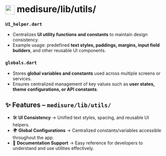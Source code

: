 # <img src="https://github.com/user-attachments/assets/f3dcee8e-e008-457a-97fb-d3848b425713" height="30px" style="vertical-align:text-bottom;"> medisure/lib/utils/

### `UI_helper.dart`
- Centralizes **UI utility functions and constants** to maintain design consistency.  
- Example usage: predefined **text styles, paddings, margins, input field builders**, and other reusable UI components.  

### `globals.dart`
- Stores **global variables and constants** used across multiple screens or services.  
- Ensures centralized management of key values such as **user states, theme configurations, or API constants**.  

## ✨ Features – `medisure/lib/utils/`

- 🛠️ **UI Consistency** → Unified text styles, spacing, and reusable UI helpers.  
- 🌍 **Global Configurations** → Centralized constants/variables accessible throughout the app.  
- 📖 **Documentation Support** → Easy reference for developers to understand and use utilities effectively.  


